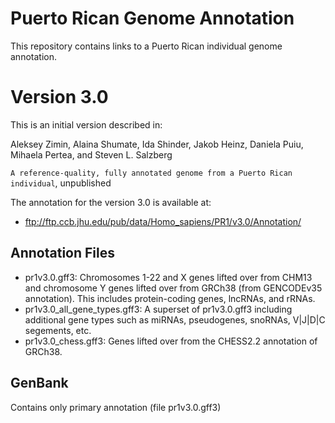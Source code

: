 # Puerto Rican Genome Annotation
This repository contains links to a Puerto Rican individual genome annotation.  

# Version 3.0
This is an initial version described in:

Aleksey Zimin, Alaina Shumate, Ida Shinder, Jakob Heinz, Daniela Puiu, Mihaela Pertea, and Steven L. Salzberg

`A reference-quality, fully annotated genome from a Puerto Rican individual`, unpublished

The annotation for the version 3.0 is available at:

* ftp://ftp.ccb.jhu.edu/pub/data/Homo_sapiens/PR1/v3.0/Annotation/

## Annotation Files

* pr1v3.0.gff3:  	             Chromosomes 1-22 and X genes lifted over from CHM13 and chromosome Y genes lifted over from GRCh38 (from GENCODEv35 annotation). This includes protein-coding genes, lncRNAs, and rRNAs.
* pr1v3.0_all_gene_types.gff3: A superset of pr1v3.0.gff3 including additional gene types such as miRNAs, pseudogenes, snoRNAs, V|J|D|C segements, etc.
* pr1v3.0_chess.gff3:          Genes lifted over from the CHESS2.2 annotation of GRCh38.

## GenBank 

Contains only primary annotation (file pr1v3.0.gff3)
